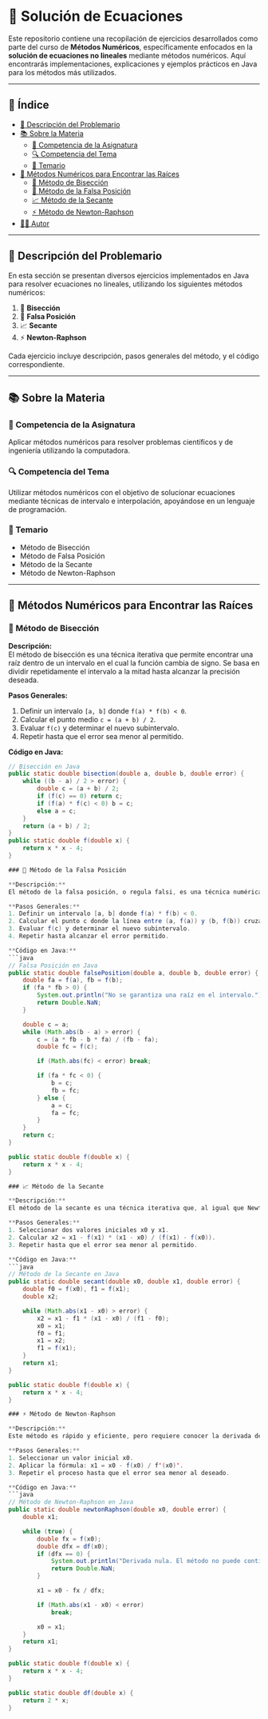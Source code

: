 # 📘 Solución de Ecuaciones

Este repositorio contiene una recopilación de ejercicios desarrollados como parte del curso de **Métodos Numéricos**, específicamente enfocados en la **solución de ecuaciones no lineales** mediante métodos numéricos. Aquí encontrarás implementaciones, explicaciones y ejemplos prácticos en Java para los métodos más utilizados.

---

## 📑 Índice

- [📄 Descripción del Problemario](#descripción-del-problemario)
- [📚 Sobre la Materia](#sobre-la-materia)
  - [🎯 Competencia de la Asignatura](#competencia-de-la-asignatura)
  - [🔍 Competencia del Tema](#competencia-del-tema)
  - [📌 Temario](#temario)
- [🧮 Métodos Numéricos para Encontrar las Raíces](#métodos-numéricos-para-encontrar-las-raíces)
  - [📏 Método de Bisección](#método-de-bisección)
  - [📐 Método de la Falsa Posición](#método-de-la-falsa-posición)
  - [📈 Método de la Secante](#método-de-la-secante)
  - [⚡ Método de Newton-Raphson](#método-de-newton-raphson)
- [👨‍💻 Autor](#autor)

---

## 📄 Descripción del Problemario

En esta sección se presentan diversos ejercicios implementados en Java para resolver ecuaciones no lineales, utilizando los siguientes métodos numéricos:

1. 📏 **Bisección**
2. 📐 **Falsa Posición**
3. 📈 **Secante**
4. ⚡ **Newton-Raphson**

Cada ejercicio incluye descripción, pasos generales del método, y el código correspondiente.

---

## 📚 Sobre la Materia

### 🎯 Competencia de la Asignatura

Aplicar métodos numéricos para resolver problemas científicos y de ingeniería utilizando la computadora.

### 🔍 Competencia del Tema

Utilizar métodos numéricos con el objetivo de solucionar ecuaciones mediante técnicas de intervalo e interpolación, apoyándose en un lenguaje de programación.

### 📌 Temario

- Método de Bisección
- Método de Falsa Posición
- Método de la Secante
- Método de Newton-Raphson

---

## 🧮 Métodos Numéricos para Encontrar las Raíces

### 📏 Método de Bisección

**Descripción:**  
El método de bisección es una técnica iterativa que permite encontrar una raíz dentro de un intervalo en el cual la función cambia de signo. Se basa en dividir repetidamente el intervalo a la mitad hasta alcanzar la precisión deseada.

**Pasos Generales:**
1. Definir un intervalo `[a, b]` donde `f(a) * f(b) < 0`.
2. Calcular el punto medio `c = (a + b) / 2`.
3. Evaluar `f(c)` y determinar el nuevo subintervalo.
4. Repetir hasta que el error sea menor al permitido.

**Código en Java:**
```java
// Bisección en Java
public static double bisection(double a, double b, double error) {
    while ((b - a) / 2 > error) {
        double c = (a + b) / 2;
        if (f(c) == 0) return c;
        if (f(a) * f(c) < 0) b = c;
        else a = c;
    }
    return (a + b) / 2;
}
public static double f(double x) {
    return x * x - 4;
}

### 📐 Método de la Falsa Posición

**Descripción:**  
El método de la falsa posición, o regula falsi, es una técnica numérica para encontrar raíces. A diferencia de la bisección, usa una línea recta entre los extremos del intervalo para estimar una mejor aproximación de la raíz.

**Pasos Generales:**
1. Definir un intervalo [a, b] donde f(a) * f(b) < 0.
2. Calcular el punto c donde la línea entre (a, f(a)) y (b, f(b)) cruza el eje x.
3. Evaluar f(c) y determinar el nuevo subintervalo.
4. Repetir hasta alcanzar el error permitido.

**Código en Java:**
```java
// Falsa Posición en Java
public static double falsePosition(double a, double b, double error) {
    double fa = f(a), fb = f(b);
    if (fa * fb > 0) {
        System.out.println("No se garantiza una raíz en el intervalo.");
        return Double.NaN;
    }

    double c = a;
    while (Math.abs(b - a) > error) {
        c = (a * fb - b * fa) / (fb - fa);
        double fc = f(c);

        if (Math.abs(fc) < error) break;

        if (fa * fc < 0) {
            b = c;
            fb = fc;
        } else {
            a = c;
            fa = fc;
        }
    }
    return c;
}

public static double f(double x) {
    return x * x - 4;
}

### 📈 Método de la Secante

**Descripción:**  
El método de la secante es una técnica iterativa que, al igual que Newton-Raphson, busca aproximaciones sucesivas de la raíz. Sin embargo, no requiere calcular derivadas, sino que utiliza dos puntos iniciales y una recta secante.

**Pasos Generales:**
1. Seleccionar dos valores iniciales x0 y x1.
2. Calcular x2 = x1 - f(x1) * (x1 - x0) / (f(x1) - f(x0)).
3. Repetir hasta que el error sea menor al permitido.

**Código en Java:**
```java
// Método de la Secante en Java
public static double secant(double x0, double x1, double error) {
    double f0 = f(x0), f1 = f(x1);
    double x2;

    while (Math.abs(x1 - x0) > error) {
        x2 = x1 - f1 * (x1 - x0) / (f1 - f0);
        x0 = x1;
        f0 = f1;
        x1 = x2;
        f1 = f(x1);
    }
    return x1;
}

public static double f(double x) {
    return x * x - 4;
}

### ⚡ Método de Newton-Raphson

**Descripción:**  
Este método es rápido y eficiente, pero requiere conocer la derivada de la función. Parte de un valor inicial x0 y lo mejora sucesivamente usando la derivada hasta alcanzar una aproximación adecuada.

**Pasos Generales:**
1. Seleccionar un valor inicial x0.
2. Aplicar la fórmula: x1 = x0 - f(x0) / f'(x0)'.
3. Repetir el proceso hasta que el error sea menor al deseado.

**Código en Java:**
```java
// Método de Newton-Raphson en Java
public static double newtonRaphson(double x0, double error) {
    double x1;

    while (true) {
        double fx = f(x0);
        double dfx = df(x0);
        if (dfx == 0) {
            System.out.println("Derivada nula. El método no puede continuar.");
            return Double.NaN;
        }

        x1 = x0 - fx / dfx;

        if (Math.abs(x1 - x0) < error)
            break;

        x0 = x1;
    }
    return x1;
}

public static double f(double x) {
    return x * x - 4;
}

public static double df(double x) {
    return 2 * x;
}
